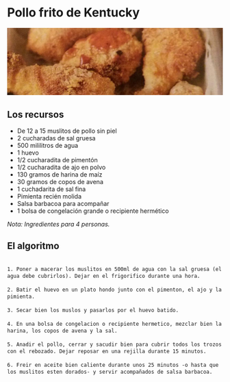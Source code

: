 Pollo frito de Kentucky
=======================

![Foto del Pollo frito de Kentucky](images/pollo-frito-de-kentucky_thumb.jpg)

## Los recursos

* De 12 a 15 muslitos de pollo sin piel
* 2 cucharadas de sal gruesa
* 500 mililitros de agua
* 1 huevo
* 1/2 cucharadita de pimentón
* 1/2 cucharadita de ajo en polvo
* 130 gramos de harina de maíz
* 30 gramos de copos de avena
* 1 cuchadarita de sal fina
* Pimienta recién molida
* Salsa barbacoa para acompañar
* 1 bolsa de congelación grande o recipiente hermético

*Nota: Ingredientes para 4 personas.*

## El algoritmo

```

1. Poner a macerar los muslitos en 500ml de agua con la sal gruesa (el agua debe cubrirlos). Dejar en el frigorifico durante una hora.

2. Batir el huevo en un plato hondo junto con el pimenton, el ajo y la pimienta.

3. Secar bien los muslos y pasarlos por el huevo batido.

4. En una bolsa de congelacion o recipiente hermetico, mezclar bien la harina, los copos de avena y la sal.

5. Anadir el pollo, cerrar y sacudir bien para cubrir todos los trozos con el rebozado. Dejar reposar en una rejilla durante 15 minutos.

6. Freir en aceite bien caliente durante unos 25 minutos -o hasta que los muslitos esten dorados- y servir acompañados de salsa barbacoa.

```
